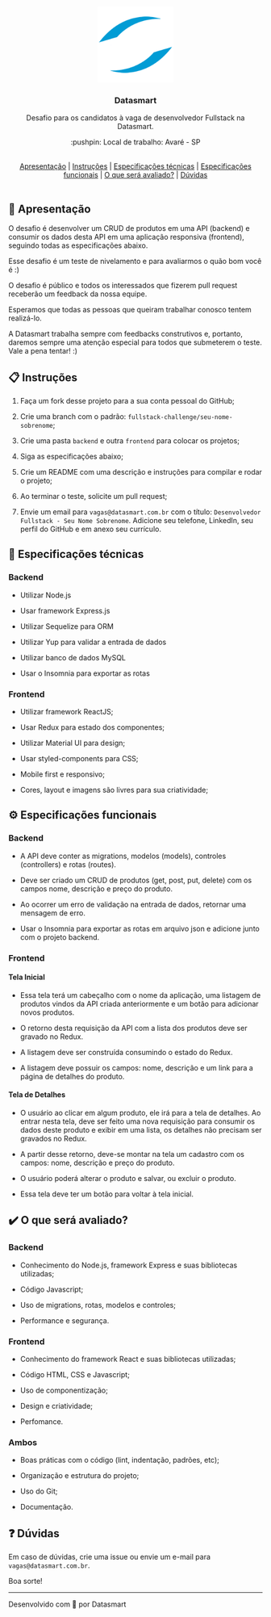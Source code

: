 <p align="center">
  <img src="https://github.com/datasmartlab/fullstack-challenge/blob/master/.github/assets/logo.png" height="150" width="150" alt="Datasmart" />
</p>

<h3 align="center">Datasmart</h3>

<p align="center">Desafio para os candidatos à vaga de desenvolvedor Fullstack na Datasmart.</p>

<p align="center">:pushpin: Local de trabalho: Avaré - SP</p>

<br>

<div align="center">
  <a href="#memo-apresentação">Apresentação</a>   |   <a href="#clipboard-instruções">Instruções</a>   |   <a href="#wrench-especificações-técnicas">Especificações técnicas</a>   |   <a href="#gear-especificações-funcionais">Especificações funcionais</a>   |   <a href="#heavy_check_mark-o-que-será-avaliado">O que será avaliado?</a>   |   <a href="#question-dúvidas">Dúvidas</a>
</div>

<br>

## :memo: Apresentação

O desafio é desenvolver um CRUD de produtos em uma API (backend) e consumir os dados desta API em uma aplicação responsiva (frontend), seguindo todas as especificações abaixo.

Esse desafio é um teste de nivelamento e para avaliarmos o quão bom você é :)

O desafio é público e todos os interessados que fizerem pull request receberão um feedback da nossa equipe.

Esperamos que todas as pessoas que queiram trabalhar conosco tentem realizá-lo.

A Datasmart trabalha sempre com feedbacks construtivos e, portanto, daremos sempre uma atenção especial para todos que submeterem o teste. Vale a pena tentar! :)

## :clipboard: Instruções

1. Faça um fork desse projeto para a sua conta pessoal do GitHub;

2. Crie uma branch com o padrão: `fullstack-challenge/seu-nome-sobrenome`;

3. Crie uma pasta `backend` e outra `frontend` para colocar os projetos;

4. Siga as especificações abaixo;

5. Crie um README com uma descrição e instruções para compilar e rodar o projeto;

6. Ao terminar o teste, solicite um pull request;

7. Envie um email para `vagas@datasmart.com.br` com o título: `Desenvolvedor Fullstack - Seu Nome Sobrenome`. Adicione seu telefone, LinkedIn, seu perfil do GitHub e em anexo seu currículo.

## :wrench: Especificações técnicas

### Backend

- Utilizar Node.js

- Usar framework Express.js

- Utilizar Sequelize para ORM

- Utilizar Yup para validar a entrada de dados

- Utilizar banco de dados MySQL

- Usar o Insomnia para exportar as rotas

### Frontend

- Utilizar framework ReactJS;

- Usar Redux para estado dos componentes;

- Utilizar Material UI para design;

- Usar styled-components para CSS;

- Mobile first e responsivo;

- Cores, layout e imagens são livres para sua criatividade;

## :gear: Especificações funcionais

### Backend

- A API deve conter as migrations, modelos (models), controles (controllers) e rotas (routes).

- Deve ser criado um CRUD de produtos (get, post, put, delete) com os campos nome, descrição e preço do produto.

- Ao ocorrer um erro de validação na entrada de dados, retornar uma mensagem de erro.

- Usar o Insomnia para exportar as rotas em arquivo json e adicione junto com o projeto backend.

### Frontend

#### Tela Inicial

- Essa tela terá um cabeçalho com o nome da aplicação, uma listagem de produtos vindos da API criada anteriormente e um botão para adicionar novos produtos.

- O retorno desta requisição da API com a lista dos produtos deve ser gravado no Redux.

- A listagem deve ser construída consumindo o estado do Redux.

- A listagem deve possuir os campos: nome, descrição e um link para a página de detalhes do produto.

#### Tela de Detalhes

- O usuário ao clicar em algum produto, ele irá para a tela de detalhes. Ao entrar nesta tela, deve ser feito uma nova requisição para consumir os dados deste produto e exibir em uma lista, os detalhes não precisam ser gravados no Redux.

- A partir desse retorno, deve-se montar na tela um cadastro com os campos: nome, descrição e preço do produto.

- O usuário poderá alterar o produto e salvar, ou excluir o produto.

- Essa tela deve ter um botão para voltar à tela inicial.

## :heavy_check_mark: O que será avaliado?

### Backend

- Conhecimento do Node.js, framework Express e suas bibliotecas utilizadas;

- Código Javascript;

- Uso de migrations, rotas, modelos e controles;

- Performance e segurança.

### Frontend

- Conhecimento do framework React e suas bibliotecas utilizadas;

- Código HTML, CSS e Javascript;

- Uso de componentização;

- Design e criatividade;

- Perfomance.

### Ambos

- Boas práticas com o código (lint, indentação, padrões, etc);

- Organização e estrutura do projeto;

- Uso do Git;

- Documentação.

## :question: Dúvidas

Em caso de dúvidas, crie uma issue ou envie um e-mail para `vagas@datasmart.com.br`.

Boa sorte!

---

Desenvolvido com 💖 por Datasmart
